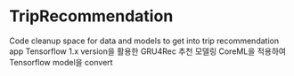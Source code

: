 # TripRecommendation
Code cleanup space for data and models to get into trip recommendation app
Tensorflow 1.x version을 활용한 GRU4Rec 추천 모델링
CoreML을 적용하여 Tensorflow model을 convert 
